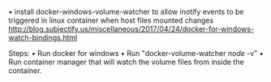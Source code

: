 • install docker-windows-volume-watcher to allow inotify events to be triggered in linux container when host files mounted changes
    http://blog.subjectify.us/miscellaneous/2017/04/24/docker-for-windows-watch-bindings.html


Steps: 
• Run docker for windows
• Run "docker-volume-watcher *node* -v"
• Run container manager that will watch the volume files from inside the container.
